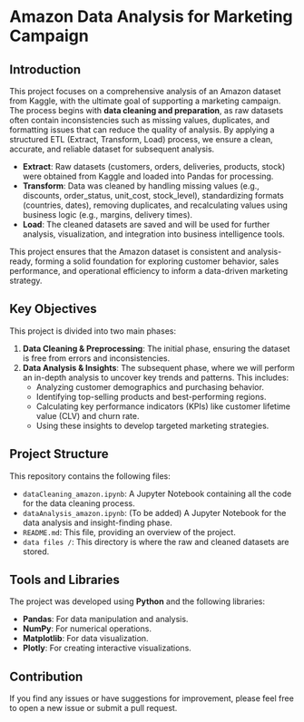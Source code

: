 
# Amazon Data Analysis for Marketing Campaign

##  Introduction
This project focuses on a comprehensive analysis of an Amazon dataset from Kaggle, with the ultimate goal of supporting a marketing campaign. The process begins with **data cleaning and preparation**, as raw datasets often contain inconsistencies such as missing values, duplicates, and formatting issues that can reduce the quality of analysis. By applying a structured ETL (Extract, Transform, Load) process, we ensure a clean, accurate, and reliable dataset for subsequent analysis.

* **Extract**: Raw datasets (customers, orders, deliveries, products, stock) were obtained from Kaggle and loaded into Pandas for processing.
* **Transform**: Data was cleaned by handling missing values (e.g., discounts, order_status, unit_cost, stock_level), standardizing formats (countries, dates), removing duplicates, and recalculating values using business logic (e.g., margins, delivery times).
* **Load**: The cleaned datasets are saved and will be used for further analysis, visualization, and integration into business intelligence tools.

This project ensures that the Amazon dataset is consistent and analysis-ready, forming a solid foundation for exploring customer behavior, sales performance, and operational efficiency to inform a data-driven marketing strategy.



##  Key Objectives

This project is divided into two main phases:

1.  **Data Cleaning & Preprocessing**: The initial phase, ensuring the dataset is free from errors and inconsistencies.
2.  **Data Analysis & Insights**: The subsequent phase, where we will perform an in-depth analysis to uncover key trends and patterns. This includes:
    * Analyzing customer demographics and purchasing behavior.
    * Identifying top-selling products and best-performing regions.
    * Calculating key performance indicators (KPIs) like customer lifetime value (CLV) and churn rate.
    * Using these insights to develop targeted marketing strategies.



## Project Structure

This repository contains the following files:

* `dataCleaning_amazon.ipynb`: A Jupyter Notebook containing all the code for the data cleaning process.
* `dataAnalysis_amazon.ipynb`: (To be added) A Jupyter Notebook for the data analysis and insight-finding phase.
* `README.md`: This file, providing an overview of the project.
* `data files /`: This directory is where the raw and cleaned datasets are stored.



##  Tools and Libraries

The project was developed using **Python** and the following libraries:

* **Pandas**: For data manipulation and analysis.
* **NumPy**: For numerical operations.
* **Matplotlib**: For data visualization.
* **Plotly**: For creating interactive visualizations.



##  Contribution

If you find any issues or have suggestions for improvement, please feel free to open a new issue or submit a pull request.


